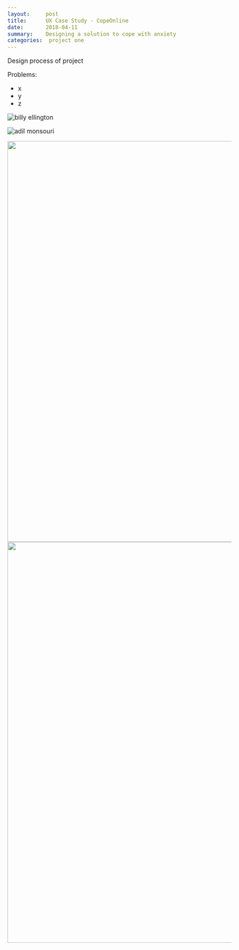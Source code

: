 ```yaml
---
layout:     post
title:      UX Case Study - CopeOnline
date:       2018-04-11
summary:    Designing a solution to cope with anxiety
categories:  project one
---
```


Design process of project 

Problems:
* x
* y
* z




![billy ellington](https://user-images.githubusercontent.com/31209092/42848148-2f28e076-89d3-11e8-9603-e35004e61b9f.png)

![adil monsouri](https://user-images.githubusercontent.com/31209092/42848133-2524f740-89d3-11e8-9d46-1e85d0bd44c8.png)

<img align="left" width="1500" height="900" src="https://user-images.githubusercontent.com/31209092/42848148-2f28e076-89d3-11e8-9603-e35004e61b9f.png">

<img align="left" width="1500" height="900" src="https://user-images.githubusercontent.com/31209092/42848133-2524f740-89d3-11e8-9d46-1e85d0bd44c8.png">
